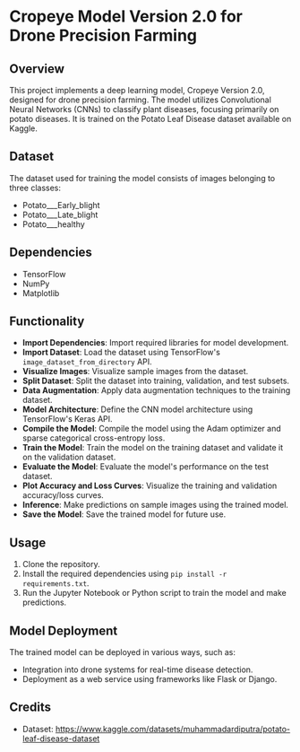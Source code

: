 # Cropeye Model Version 2.0 for Drone Precision Farming

## Overview
This project implements a deep learning model, Cropeye Version 2.0, designed for drone precision farming. The model utilizes Convolutional Neural Networks (CNNs) to classify plant diseases, focusing primarily on potato diseases. It is trained on the Potato Leaf Disease dataset available on Kaggle.

## Dataset
The dataset used for training the model consists of images belonging to three classes:
- Potato___Early_blight
- Potato___Late_blight
- Potato___healthy

## Dependencies
- TensorFlow
- NumPy
- Matplotlib

## Functionality
- **Import Dependencies**: Import required libraries for model development.
- **Import Dataset**: Load the dataset using TensorFlow's `image_dataset_from_directory` API.
- **Visualize Images**: Visualize sample images from the dataset.
- **Split Dataset**: Split the dataset into training, validation, and test subsets.
- **Data Augmentation**: Apply data augmentation techniques to the training dataset.
- **Model Architecture**: Define the CNN model architecture using TensorFlow's Keras API.
- **Compile the Model**: Compile the model using the Adam optimizer and sparse categorical cross-entropy loss.
- **Train the Model**: Train the model on the training dataset and validate it on the validation dataset.
- **Evaluate the Model**: Evaluate the model's performance on the test dataset.
- **Plot Accuracy and Loss Curves**: Visualize the training and validation accuracy/loss curves.
- **Inference**: Make predictions on sample images using the trained model.
- **Save the Model**: Save the trained model for future use.

## Usage
1. Clone the repository.
2. Install the required dependencies using `pip install -r requirements.txt`.
3. Run the Jupyter Notebook or Python script to train the model and make predictions.

## Model Deployment
The trained model can be deployed in various ways, such as:
- Integration into drone systems for real-time disease detection.
- Deployment as a web service using frameworks like Flask or Django.

## Credits
- Dataset: https://www.kaggle.com/datasets/muhammadardiputra/potato-leaf-disease-dataset
